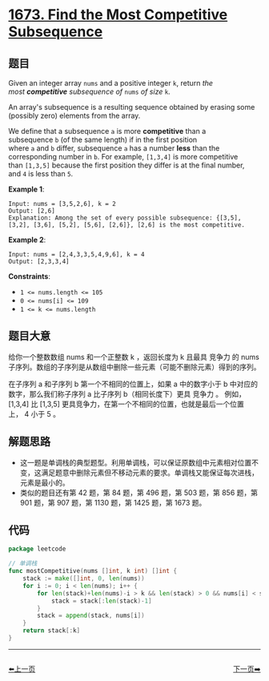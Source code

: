 # [1673. Find the Most Competitive Subsequence](https://leetcode.com/problems/find-the-most-competitive-subsequence/)


## 题目

Given an integer array `nums` and a positive integer `k`, return *the most **competitive** subsequence of* `nums` *of size* `k`.

An array's subsequence is a resulting sequence obtained by erasing some (possibly zero) elements from the array.

We define that a subsequence `a` is more **competitive** than a subsequence `b` (of the same length) if in the first position where `a` and `b` differ, subsequence `a` has a number **less** than the corresponding number in `b`. For example, `[1,3,4]` is more competitive than `[1,3,5]` because the first position they differ is at the final number, and `4` is less than `5`.

**Example 1**:

```
Input: nums = [3,5,2,6], k = 2
Output: [2,6]
Explanation: Among the set of every possible subsequence: {[3,5], [3,2], [3,6], [5,2], [5,6], [2,6]}, [2,6] is the most competitive.

```

**Example 2**:

```
Input: nums = [2,4,3,3,5,4,9,6], k = 4
Output: [2,3,3,4]

```

**Constraints**:

- `1 <= nums.length <= 105`
- `0 <= nums[i] <= 109`
- `1 <= k <= nums.length`

## 题目大意

给你一个整数数组 nums 和一个正整数 k ，返回长度为 k 且最具 竞争力 的 nums 子序列。数组的子序列是从数组中删除一些元素（可能不删除元素）得到的序列。

在子序列 a 和子序列 b 第一个不相同的位置上，如果 a 中的数字小于 b 中对应的数字，那么我们称子序列 a 比子序列 b（相同长度下）更具 竞争力 。 例如，[1,3,4] 比 [1,3,5] 更具竞争力，在第一个不相同的位置，也就是最后一个位置上， 4 小于 5 。

## 解题思路

- 这一题是单调栈的典型题型。利用单调栈，可以保证原数组中元素相对位置不变，这满足题意中删除元素但不移动元素的要求。单调栈又能保证每次进栈，元素是最小的。
- 类似的题目还有第 42 题，第 84 题，第 496 题，第 503 题，第 856 题，第 901 题，第 907 题，第 1130 题，第 1425 题，第 1673 题。

## 代码

```go
package leetcode

// 单调栈
func mostCompetitive(nums []int, k int) []int {
	stack := make([]int, 0, len(nums))
	for i := 0; i < len(nums); i++ {
		for len(stack)+len(nums)-i > k && len(stack) > 0 && nums[i] < stack[len(stack)-1] {
			stack = stack[:len(stack)-1]
		}
		stack = append(stack, nums[i])
	}
	return stack[:k]
}
```


----------------------------------------------
<div style="display: flex;justify-content: space-between;align-items: center;">
<p><a href="https://books.halfrost.com/leetcode/ChapterFour/1600~1699/1672.Richest-Customer-Wealth/">⬅️上一页</a></p>
<p><a href="https://books.halfrost.com/leetcode/ChapterFour/1600~1699/1674.Minimum-Moves-to-Make-Array-Complementary/">下一页➡️</a></p>
</div>
